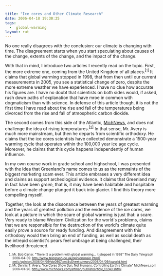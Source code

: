 ```yaml
---

title: "Ice cores and Other Climate Research"
date: 2006-04-18 19:30:25
tags:
  -  global-warming
layout: rut
---
```


<p>No one really disagrees with the conclusion: our climate is changing with time.  The disagreement starts when you start speculating about causes of the change, extents of the change, and the impact of the change.</p>

<p>With that in mind, I introduce two articles I recently read on the topic.  First, the more extreme one, coming from the United Kingdom of all places.<sup><a href="http://www.telegraph.co.uk/opinion/main.jhtml?xml=/opinion/2006/04/09/do0907.xml&sSheet=/news/2006/04/09/ixworld.html" title="There IS a problem with global warming... it stopped in 1998">[1]</a></sup>  It claims that global warming stopped in 1998, that from then until our current measurements in 2005, you see a statistical change of zero, despite the more extreme weather we have experienced.  I have no clue how accurate his figures are.  I have no doubt that scientists on both sides would, if asked, rush down paths of explanation that have mroe in common with dogmaticism than with science. In defense of this article though, it is not the first time I have read about the rise and fall of the temperatures being divorced from the rise and fall of atmospheric carbon dioxide.</p>

<p>The second comes from this side of the Atlantic, <a href="http://www.michnews.com">MichNews</a>, and does not challenge the idea of rising temperatures.<sup><a href="http://www.michnews.com/artman/publish/article_12240.shtml" title="Ice Cores Show Sun, Not Humans, Controlling Earth's Climate">[2]</a></sup>  In that sense, Mr. Avery is much more mainstream, but then he departs from scientific orthodoxy.  He claims that the ice cores scientists have collected demonstrate a 1500-year warming cycle that operates within the 100,000 year ice age cycle.  Moreover, he claims that this cycle happens independently of human influence.</p>

<p>In my own course work in grade school and highschool, I was presented with the idea that Greenland's name comes to us as the remnaints of the biggest marketing scam ever.  This article embrases a very different idea and claims as support archeological evidence.  It claims that Greenland may in fact have been <i>green</i>, that is, it may have been habitable and hospitable before a climate change plunged it back into glacier.  I find this theory more compelling myself.</p>

<p>Together, the look at the dissonance between the years of greatest warming and the years of greatest pollution and the evidence of the ice cores, we look at a picture in which the scare of global warming is just that: a scare.  Very ready to blame Western Civilization for the world's problems, claims that we are responsible for the destruction of the world's climate quite easily prove a source for ready funding.  And disagreement with this orthodoxy would then bring an end of funding, as well as social death as the intrepid scientist's pears feel umbrage at being challenged, their livelihood threatened.</p>

<font size="-2"><ol><font size="-2"><li><font size="-2">Mr. Bob Carter.  "There IS a problem with global warming... it stopped in 1998" The Daily Telegraph 2006-04-09.  http://www.telegraph.co.uk/opinion/main.jhtml?xml=/opinion/2006/04/09/do0907.xml&sSheet=/news/2006/04/09/ixworld.html</font></li><li><font size="-2">Mr. Dennis T. Avery.  "Ice Cores Show Sun, Not Humans, Controlling Earth's Climate" MichNews.com 2006-03-26.  http://www.michnews.com/artman/publish/article_12240.shtml</font></li></font></ol></font>

